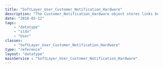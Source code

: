 ```yaml
---
title: "SoftLayer_User_Customer_Notification_Hardware"
description: "The Customer_Notification_Hardware object stores links between customers and the hardware devices they wish to monitor.  This link is not enough, the user must be sure to also create SoftLayer_Network_Monitor_Version1_Query_Host instance with the response action set to 'notify users' in order for the users linked to that hardware object to be notified on failure. "
date: "2018-02-12"
tags:
    - "datatype"
    - "sldn"
    - "User"
classes:
    - "SoftLayer_User_Customer_Notification_Hardware"
type: "reference"
layout: "datatype"
mainService : "SoftLayer_User_Customer_Notification_Hardware"
---
```

